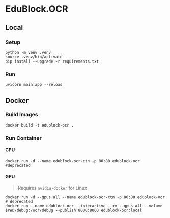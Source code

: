 # EduBlock.OCR

## Local

### Setup
```shell
python -m venv .venv
source .venv/bin/activate
pip install --upgrade -r requirements.txt
```

### Run
```shell
uvicorn main:app --reload
```

## Docker

### Build Images
```shell
docker build -t edublock-ocr .
```

### Run Container

#### CPU
```shell
docker run -d --name edublock-ocr-ctn -p 80:80 edublock-ocr #deprecated
```

#### GPU
> Requires `nvidia-docker` for Linux
```shell
docker run -d --gpus all --name edublock-ocr-ctn -p 80:80 edublock-ocr # deprecated
docker run --name edublock-ocr --interactive --rm --gpus all --volume $PWD/debug:/ocr/debug --publish 8000:8000 edublock-ocr:local
```